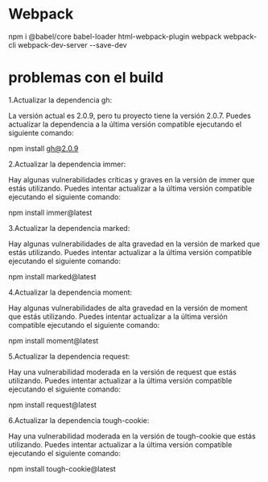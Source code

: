 # Webpack

npm i @babel/core babel-loader html-webpack-plugin webpack webpack-cli webpack-dev-server --save-dev


# problemas con el build

1.Actualizar la dependencia gh:

La versión actual es 2.0.9, pero tu proyecto tiene la versión 2.0.7. Puedes actualizar la dependencia a la última versión compatible ejecutando el siguiente comando:

npm install gh@2.0.9

2.Actualizar la dependencia immer:

Hay algunas vulnerabilidades críticas y graves en la versión de immer que estás utilizando. Puedes intentar actualizar a la última versión compatible ejecutando el siguiente comando:

npm install immer@latest

3.Actualizar la dependencia marked:

Hay algunas vulnerabilidades de alta gravedad en la versión de marked que estás utilizando. Puedes intentar actualizar a la última versión compatible ejecutando el siguiente comando:

npm install marked@latest

4.Actualizar la dependencia moment:

Hay algunas vulnerabilidades de alta gravedad en la versión de moment que estás utilizando. Puedes intentar actualizar a la última versión compatible ejecutando el siguiente comando:

npm install moment@latest

5.Actualizar la dependencia request:

Hay una vulnerabilidad moderada en la versión de request que estás utilizando. Puedes intentar actualizar a la última versión compatible ejecutando el siguiente comando:

npm install request@latest

6.Actualizar la dependencia tough-cookie:

Hay una vulnerabilidad moderada en la versión de tough-cookie que estás utilizando. Puedes intentar actualizar a la última versión compatible ejecutando el siguiente comando:

npm install tough-cookie@latest
